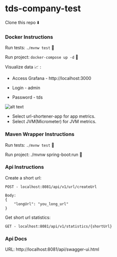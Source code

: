 # tds-company-test

Clone this repo :arrow_down:

### Docker Instructions

Run tests: `./mvnw test` :test_tube:

Run project: `docker-compose up -d` :rocket:

Visualize data :chart_with_upwards_trend: :

  - Access Grafana - http://localhost:3000
  
  - Login - admin
  
  - Password - tds
  
  ![alt text](public/grafana1.jpg)
  
  - Select url-shortener-app for app metrics.
  - Select JVM(Micrometer) for JVM metrics.


### Maven Wrapper Instructions

Run tests: `./mvnw test` :test_tube:

Run project: ./mvnw spring-boot:run :rocket:

### Api Instructions

Create a short url:

```
POST - localhost:8081/api/v1/url/createUrl 

Body:
{
    "longUrl": "you_long_url"
}
```

Get short url statistics:

```
GET - localhost:8081/api/v1/statistics/{shortUrl}
```

### Api Docs

URL: http://localhost:8081/api/swagger-ui.html
